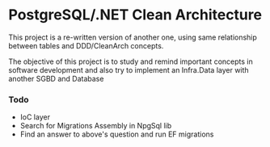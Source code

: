
# PostgreSQL/.NET Clean Architecture

This project is a re-written version of another one, using same relationship between tables and DDD/CleanArch concepts.

The objective of this project is to study and remind important concepts in software development and also try to implement an Infra.Data layer with another SGBD and Database


### Todo
- IoC layer
- Search for Migrations Assembly in NpgSql lib
- Find an answer to above's question and run EF migrations

